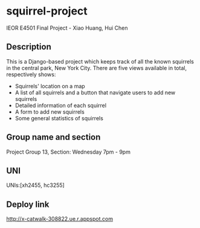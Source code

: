 # squirrel-project
IEOR E4501 Final Project - Xiao Huang, Hui Chen

## Description 
This is a Django-based project which keeps track of all the known squirrels in the central park, New York City. There are five views available in total, respectively shows:
- Squirrels' location on a map
- A list of all squirrels and a button that navigate users to add new squirrels
- Detailed information of each squirrel
- A form to add new squirrels
- Some general statistics of squirrels

## Group name and section 
Project Group 13, Section: Wednesday 7pm - 9pm

## UNI
UNIs:[xh2455, hc3255]

## Deploy link
http://x-catwalk-308822.ue.r.appspot.com
